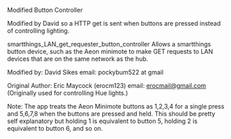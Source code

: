 Modified Button Controller
 
Modified by David so a HTTP get is sent when buttons are pressed instead of controlling lighting.
 
smartthings_LAN_get_requester_button_controller Allows a smartthings button device, such as the Aeon minimote to 
make GET requests to LAN devices that are on the same network as the hub.
 
Modified by: David Sikes
email: pockybum522 at gmail
 
Original Author: Eric Maycock (erocm123) email: erocmail@gmail.com (Originally used for controlling Hue lights.)
    
Note: The app treats the Aeon Minimote buttons as 1,2,3,4 for a single press and
5,6,7,8 when the buttons are pressed and held. This should be pretty self explanatory but
holding 1 is equivalent to button 5, holding 2 is equivalent to button 6, and so on.